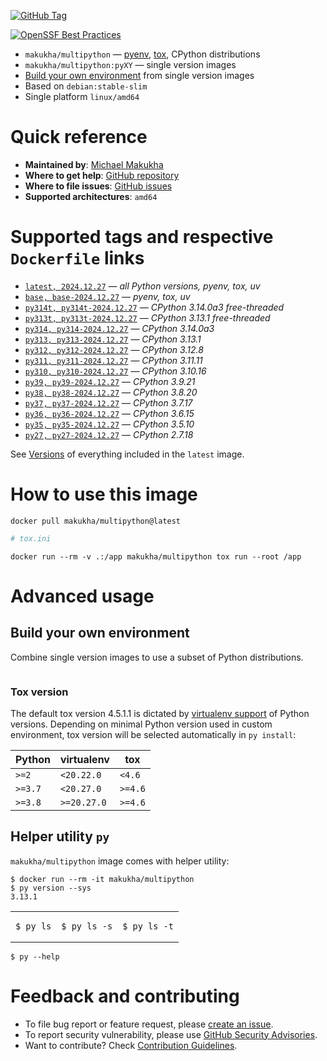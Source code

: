 [![GitHub Tag](https://img.shields.io/github/v/tag/makukha/multipython?label=GitHub%20Tag)](https://github.com/makukha/multipython)

[![OpenSSF Best Practices](https://www.bestpractices.dev/projects/9755/badge)](https://www.bestpractices.dev/projects/9755)


* `makukha/multipython` — [pyenv](https://github.com/pyenv/pyenv), [tox](https://tox.wiki), CPython distributions
* `makukha/multipython:pyXY` — single version images
* [Build your own environment](https://github.com/makukha/multipython#build-your-own-environment) from single version images
* Based on `debian:stable-slim`
* Single platform `linux/amd64`


# Quick reference

* **Maintained by**: [Michael Makukha](https://github.com/makukha)
* **Where to get help**: [GitHub repository](https://github.com/makukha/multipython)
* **Where to file issues**: [GitHub issues](https://github.com/makukha/multipython/issues)
* **Supported architectures**: `amd64`


# Supported tags and respective `Dockerfile` links

* [`latest, 2024.12.27`](https://github.com/makukha/multipython/blob/v2024.12.27/Dockerfile) — *all Python versions, pyenv, tox, uv*
* [`base, base-2024.12.27`](https://github.com/makukha/multipython/blob/v2024.12.27/Dockerfile) — *pyenv, tox, uv*
* [`py314t, py314t-2024.12.27`](https://github.com/makukha/multipython/blob/v2024.12.27/Dockerfile) — *CPython 3.14.0a3 free-threaded*
* [`py313t, py313t-2024.12.27`](https://github.com/makukha/multipython/blob/v2024.12.27/Dockerfile) — *CPython 3.13.1 free-threaded*
* [`py314, py314-2024.12.27`](https://github.com/makukha/multipython/blob/v2024.12.27/Dockerfile) — *CPython 3.14.0a3*
* [`py313, py313-2024.12.27`](https://github.com/makukha/multipython/blob/v2024.12.27/Dockerfile) — *CPython 3.13.1*
* [`py312, py312-2024.12.27`](https://github.com/makukha/multipython/blob/v2024.12.27/Dockerfile) — *CPython 3.12.8*
* [`py311, py311-2024.12.27`](https://github.com/makukha/multipython/blob/v2024.12.27/Dockerfile) — *CPython 3.11.11*
* [`py310, py310-2024.12.27`](https://github.com/makukha/multipython/blob/v2024.12.27/Dockerfile) — *CPython 3.10.16*
* [`py39, py39-2024.12.27`](https://github.com/makukha/multipython/blob/v2024.12.27/Dockerfile) — *CPython 3.9.21*
* [`py38, py38-2024.12.27`](https://github.com/makukha/multipython/blob/v2024.12.27/Dockerfile) — *CPython 3.8.20*
* [`py37, py37-2024.12.27`](https://github.com/makukha/multipython/blob/v2024.12.27/Dockerfile) — *CPython 3.7.17*
* [`py36, py36-2024.12.27`](https://github.com/makukha/multipython/blob/v2024.12.27/Dockerfile) — *CPython 3.6.15*
* [`py35, py35-2024.12.27`](https://github.com/makukha/multipython/blob/v2024.12.27/Dockerfile) — *CPython 3.5.10*
* [`py27, py27-2024.12.27`](https://github.co-m/makukha/multipython/blob/v2024.12.27/Dockerfile) — *CPython 2.7.18*

See [Versions](https://github.com/makukha/multipython#versions) of everything included in the `latest` image.


# How to use this image

```shell
docker pull makukha/multipython@latest
```

<!-- docsub after line 2: cat tests/test_readme_basic/tox.ini -->
```ini
# tox.ini

```

```shell
docker run --rm -v .:/app makukha/multipython tox run --root /app
```


# Advanced usage

## Build your own environment

Combine single version images to use a subset of Python distributions.

<!-- docsub: cat tests/test_readme_advanced/Dockerfile -->
```Dockerfile
```
### Tox version

The default tox version 4.5.1.1 is dictated by [virtualenv support](https://virtualenv.pypa.io/en/latest/changelog.html) of Python versions. Depending on minimal Python version used in custom environment, tox version will be selected automatically in `py install`:

| Python  | virtualenv  | tox     |
|---------|-------------|---------|
| `>=2 `  | `<20.22.0`  | `<4.6`  |
| `>=3.7` | `<20.27.0`  | `>=4.6` |
| `>=3.8` | `>=20.27.0` | `>=4.6` |


## Helper utility `py`

`makukha/multipython` image comes with helper utility:

```shell
$ docker run --rm -it makukha/multipython
$ py version --sys
3.13.1
```

<table>
<tr>
<td>

<!-- docsub after line 1: cat tests/shared/dist-long.txt -->
```shell
$ py ls
```
</td>
<td>

<!-- docsub after line 1: cat tests/shared/dist-short.txt -->
```shell
$ py ls -s
```
</td>
<td>

<!-- docsub after line 1: cat tests/shared/dist-tag.txt -->
```shell
$ py ls -t
```
</td>
</tr>
</table>

<!-- docsub after line 1: cat tests/shared/usage.txt -->
```shell
$ py --help
```


# Feedback and contributing

* To file bug report or feature request, please [create an issue](https://github.com/makukha/multipython/issues).
* To report security vulnerability, please use [GitHub Security Advisories](https://github.com/makukha/multipython/security/advisories).
* Want to contribute? Check [Contribution Guidelines](https://github.com/makukha/multipython/blob/main/.github/CONTRIBUTING.md).
